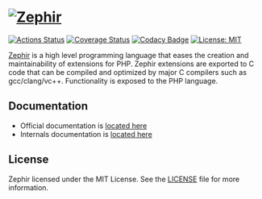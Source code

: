 # [![Zephir][zephir logo]][web site]

[![Actions Status][actions-badge]][actions link]
[![Coverage Status][coverage badge]][coverage link]
[![Codacy Badge][codacy badge]][codacy link]
[![License: MIT][license badge]](./LICENSE)

[Zephir][web site] is a high level programming language that eases the creation and maintainability of extensions for
PHP. Zephir extensions are exported to C code that can be compiled and optimized by major C compilers such as
gcc/clang/vc++. Functionality is exposed to the PHP language.

## Documentation
* Official documentation is [located here][documentation]
* Internals documentation is [located here](./docs)

## License

Zephir licensed under the MIT License. See the [LICENSE][license link] file for more information.

[actions link]: https://github.com/sergeyklay/cpp-zephir/actions
[actions-badge]: https://github.com/sergeyklay/cpp-zephir/workflows/build/badge.svg
[coverage badge]: https://codecov.io/gh/sergeyklay/cpp-zephir/branch/master/graph/badge.svg?token=l1Oy2k15VP
[coverage link]: https://codecov.io/gh/sergeyklay/cpp-zephir
[codacy badge]: https://api.codacy.com/project/badge/Grade/f261623a61494a38b383b399ae557b21
[codacy link]:  https://www.codacy.com/app/klay/cpp-zephir?utm_source=github.com&utm_medium=referral&utm_content=CLIUtils/CLI11&utm_campaign=Badge_Grade
[web site]: https://zephir-lang.com
[documentation]: https://docs.zephir-lang.com
[zephir logo]: https://assets.phalconphp.com/zephir/zephir_logo-105x36.svg
[license link]: https://github.com/phalcon/zephir/blob/master/LICENSE
[license badge]: https://img.shields.io/badge/License-MIT-blue.svg
